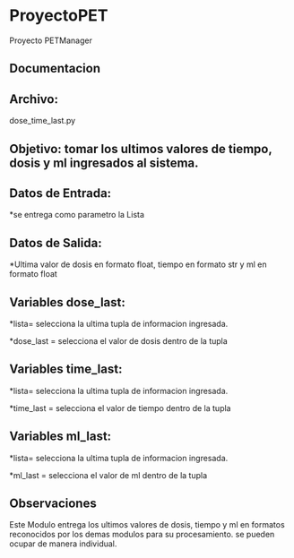 # ProyectoPET
Proyecto PETManager

## **Documentacion**
## **Archivo:**
dose_time_last.py
## **Objetivo**: tomar los ultimos valores de tiempo, dosis y ml ingresados al sistema.
## **Datos de Entrada:**
*se entrega como parametro la Lista

## **Datos de Salida:**
*Ultima valor de dosis en formato float, tiempo en formato str y ml en formato float

## **Variables dose_last:**
*lista= selecciona la ultima tupla de informacion ingresada.

*dose_last = selecciona el valor de dosis dentro de la tupla

## **Variables time_last:**
*lista= selecciona la ultima tupla de informacion ingresada.

*time_last = selecciona el valor de tiempo dentro de la tupla

## **Variables ml_last:**
*lista= selecciona la ultima tupla de informacion ingresada.

*ml_last = selecciona el valor de ml dentro de la tupla



## **Observaciones**
Este Modulo entrega los ultimos valores de dosis, tiempo y ml en formatos reconocidos por los demas modulos para su procesamiento. se pueden ocupar de manera individual.
